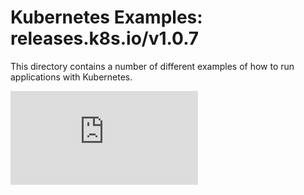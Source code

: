 <!-- BEGIN MUNGE: UNVERSIONED_WARNING -->


<!-- END MUNGE: UNVERSIONED_WARNING -->

# Kubernetes Examples: releases.k8s.io/v1.0.7

This directory contains a number of different examples of how to run
applications with Kubernetes.


<!-- BEGIN MUNGE: IS_VERSIONED -->
<!-- TAG IS_VERSIONED -->
<!-- END MUNGE: IS_VERSIONED -->


<!-- BEGIN MUNGE: GENERATED_ANALYTICS -->
[![Analytics](https://kubernetes-site.appspot.com/UA-36037335-10/GitHub/examples/README.md?pixel)]()
<!-- END MUNGE: GENERATED_ANALYTICS -->
